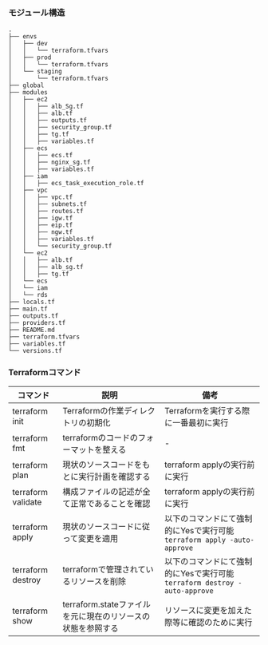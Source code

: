  ### モジュール構造
```
.
├── envs
│   ├── dev
│   │   └── terraform.tfvars
│   ├── prod
│   │   └── terraform.tfvars
│   └── staging
│       └── terraform.tfvars
├── global
├── modules
│   ├── ec2
│   │   ├── alb_Sg.tf
│   │   ├── alb.tf
│   │   ├── outputs.tf
│   │   ├── security_group.tf
│   │   ├── tg.tf
│   │   ├── variables.tf
│   ├── ecs
│   │   ├── ecs.tf
│   │   ├── nginx_sg.tf
│   │   ├── variables.tf
│   ├── iam
│   │   ├── ecs_task_execution_role.tf
│   ├── vpc
│   │   ├── vpc.tf
│   │   ├── subnets.tf
│   │   ├── routes.tf
│   │   ├── igw.tf
│   │   ├── eip.tf
│   │   ├── ngw.tf
│   │   ├── variables.tf
│   │   └── security_group.tf
│   └── ec2
│   │   ├── alb.tf
│   │   ├── alb_sg.tf
│   │   ├── tg.tf
│   └── ecs
│   └── iam
│   └── rds
├── locals.tf
├── main.tf
├── outputs.tf
├── providers.tf
├── README.md
├── terraform.tfvars
├── variables.tf
└── versions.tf
```

### Terraformコマンド
| コマンド | 説明 |	備考 | 
| ----    | ---- | ---- |
|terraform init |	Terraformの作業ディレクトリの初期化	| Terraformを実行する際に一番最初に実行 |
|terraform fmt	| terraformのコードのフォーマットを整える | - |
|terraform plan	| 現状のソースコードをもとに実行計画を確認する |	terraform applyの実行前に実行 |
|terraform validate |	構成ファイルの記述が全て正常であることを確認  |	terraform applyの実行前に実行
|terraform apply |	現状のソースコードに従って変更を適用  |	以下のコマンドにて強制的にYesで実行可能 `terraform apply -auto-approve` |
|terraform destroy |	terraformで管理されているリソースを削除 | 以下のコマンドにて強制的にYesで実行可能 `terraform destroy -auto-approve` |
|terraform show	|terraform.stateファイルを元に現在のリソースの状態を参照する |	リソースに変更を加えた際等に確認のために実行 |
